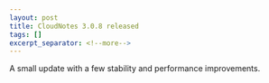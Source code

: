 ```yaml
---
layout: post
title: CloudNotes 3.0.8 released
tags: []
excerpt_separator: <!--more-->
---
```


A small update with a few stability and performance improvements.
